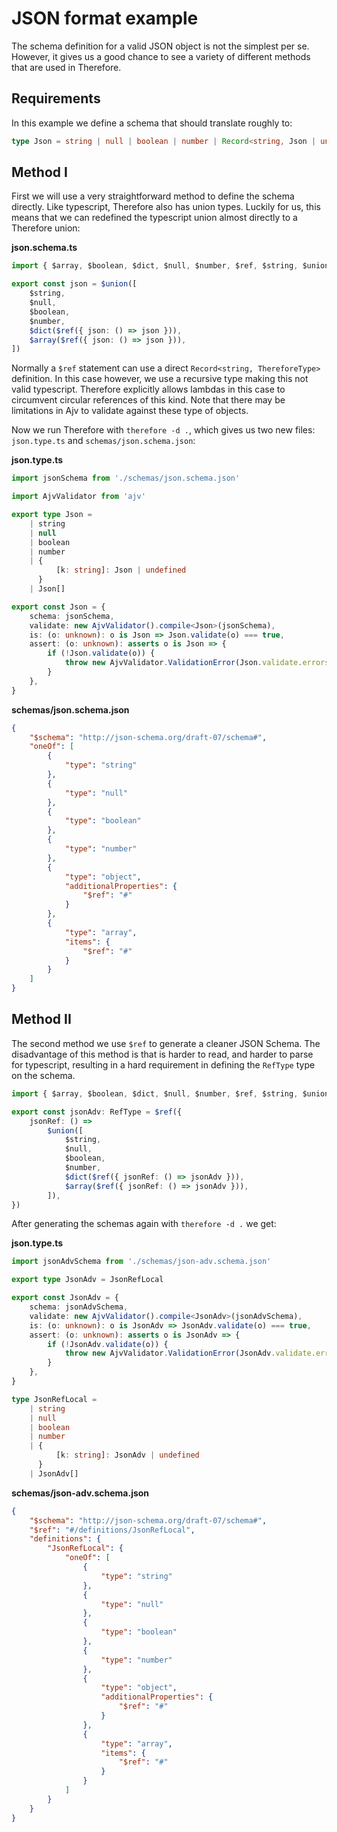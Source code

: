 # JSON format example

The schema definition for a valid JSON object is not the simplest per se. However, it gives us a good chance to see a variety of different methods that are used in Therefore.

## Requirements

In this example we define a schema that should translate roughly to:

```ts
type Json = string | null | boolean | number | Record<string, Json | undefined> | Json[]
```

## Method I

First we will use a very straightforward method to define the schema directly. Like typescript, Therefore also has union types. Luckily for us, this means that we can redefined the typescript union almost directly to a Therefore union:

**json.schema.ts**

```ts
import { $array, $boolean, $dict, $null, $number, $ref, $string, $union } from '@zefiros-software/therefore'

export const json = $union([
    $string,
    $null,
    $boolean,
    $number,
    $dict($ref({ json: () => json })),
    $array($ref({ json: () => json })),
])
```

Normally a `$ref` statement can use a direct `Record<string, ThereforeType>` definition. In this case however, we use a recursive type making this not valid typescript. Therefore explicitly allows lambdas in this case to circumvent circular references of this kind. Note that there may be limitations in Ajv to validate against these type of objects.

Now we run Therefore with `therefore -d .`, which gives us two new files: `json.type.ts` and `schemas/json.schema.json`:

**json.type.ts**

```ts
import jsonSchema from './schemas/json.schema.json'

import AjvValidator from 'ajv'

export type Json =
    | string
    | null
    | boolean
    | number
    | {
          [k: string]: Json | undefined
      }
    | Json[]

export const Json = {
    schema: jsonSchema,
    validate: new AjvValidator().compile<Json>(jsonSchema),
    is: (o: unknown): o is Json => Json.validate(o) === true,
    assert: (o: unknown): asserts o is Json => {
        if (!Json.validate(o)) {
            throw new AjvValidator.ValidationError(Json.validate.errors ?? [])
        }
    },
}
```

**schemas/json.schema.json**

```json
{
    "$schema": "http://json-schema.org/draft-07/schema#",
    "oneOf": [
        {
            "type": "string"
        },
        {
            "type": "null"
        },
        {
            "type": "boolean"
        },
        {
            "type": "number"
        },
        {
            "type": "object",
            "additionalProperties": {
                "$ref": "#"
            }
        },
        {
            "type": "array",
            "items": {
                "$ref": "#"
            }
        }
    ]
}
```

## Method II

The second method we use `$ref` to generate a cleaner JSON Schema. The disadvantage of this method is that is harder to read, and harder to parse for typescript, resulting in a hard requirement in defining the `RefType` type on the schema.

```ts
import { $array, $boolean, $dict, $null, $number, $ref, $string, $union, RefType } from '@zefiros-software/therefore'

export const jsonAdv: RefType = $ref({
    jsonRef: () =>
        $union([
            $string,
            $null,
            $boolean,
            $number,
            $dict($ref({ jsonRef: () => jsonAdv })),
            $array($ref({ jsonRef: () => jsonAdv })),
        ]),
})
```

After generating the schemas again with `therefore -d .` we get:

**json.type.ts**

```ts
import jsonAdvSchema from './schemas/json-adv.schema.json'

export type JsonAdv = JsonRefLocal

export const JsonAdv = {
    schema: jsonAdvSchema,
    validate: new AjvValidator().compile<JsonAdv>(jsonAdvSchema),
    is: (o: unknown): o is JsonAdv => JsonAdv.validate(o) === true,
    assert: (o: unknown): asserts o is JsonAdv => {
        if (!JsonAdv.validate(o)) {
            throw new AjvValidator.ValidationError(JsonAdv.validate.errors ?? [])
        }
    },
}

type JsonRefLocal =
    | string
    | null
    | boolean
    | number
    | {
          [k: string]: JsonAdv | undefined
      }
    | JsonAdv[]
```

**schemas/json-adv.schema.json**

```json
{
    "$schema": "http://json-schema.org/draft-07/schema#",
    "$ref": "#/definitions/JsonRefLocal",
    "definitions": {
        "JsonRefLocal": {
            "oneOf": [
                {
                    "type": "string"
                },
                {
                    "type": "null"
                },
                {
                    "type": "boolean"
                },
                {
                    "type": "number"
                },
                {
                    "type": "object",
                    "additionalProperties": {
                        "$ref": "#"
                    }
                },
                {
                    "type": "array",
                    "items": {
                        "$ref": "#"
                    }
                }
            ]
        }
    }
}
```

